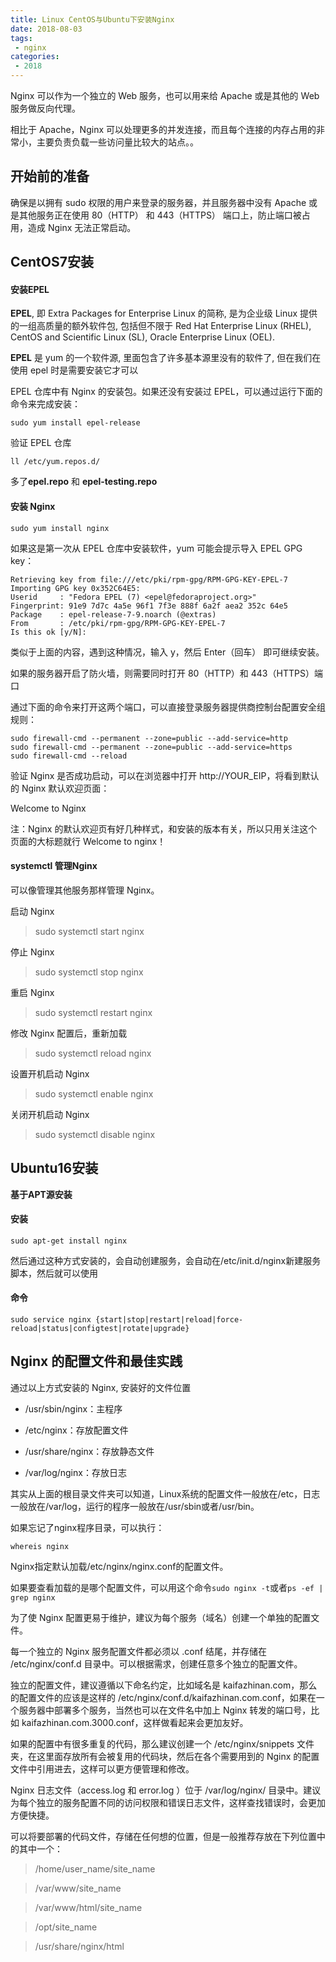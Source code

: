```yaml
---
title: Linux CentOS与Ubuntu下安装Nginx
date: 2018-08-03
tags:
 - nginx
categories: 
 - 2018
---
```



Nginx 可以作为一个独立的 Web 服务，也可以用来给 Apache 或是其他的 Web 服务做反向代理。

相比于 Apache，Nginx 可以处理更多的并发连接，而且每个连接的内存占用的非常小，主要负责负载一些访问量比较大的站点。。
## 开始前的准备
确保是以拥有 sudo 权限的用户来登录的服务器，并且服务器中没有 Apache 或是其他服务正在使用 80（HTTP） 和 443（HTTPS） 端口上，防止端口被占用，造成 Nginx 无法正常启动。
## CentOS7安装

#### **安装EPEL**
**EPEL**, 即 Extra Packages for Enterprise Linux 的简称, 是为企业级 Linux 提供的一组高质量的额外软件包, 包括但不限于 Red Hat Enterprise Linux (RHEL), CentOS and Scientific Linux (SL), Oracle Enterprise Linux (OEL).

**EPEL** 是 yum 的一个软件源, 里面包含了许多基本源里没有的软件了, 但在我们在使用 epel 时是需要安装它才可以

EPEL 仓库中有 Nginx 的安装包。如果还没有安装过 EPEL，可以通过运行下面的命令来完成安装：
``` shell
sudo yum install epel-release
```

验证 EPEL 仓库
```shell
ll /etc/yum.repos.d/
```

多了**epel.repo** 和 **epel-testing.repo**
#### 安装 Nginx
```shell
sudo yum install nginx
```

如果这是第一次从 EPEL 仓库中安装软件，yum 可能会提示导入 EPEL GPG key：
``` shell
Retrieving key from file:///etc/pki/rpm-gpg/RPM-GPG-KEY-EPEL-7
Importing GPG key 0x352C64E5:
Userid     : "Fedora EPEL (7) <epel@fedoraproject.org>"
Fingerprint: 91e9 7d7c 4a5e 96f1 7f3e 888f 6a2f aea2 352c 64e5
Package    : epel-release-7-9.noarch (@extras)
From       : /etc/pki/rpm-gpg/RPM-GPG-KEY-EPEL-7
Is this ok [y/N]:
```

类似于上面的内容，遇到这种情况，输入 y，然后 Enter（回车） 即可继续安装。

如果的服务器开启了防火墙，则需要同时打开 80（HTTP）和 443（HTTPS）端口

通过下面的命令来打开这两个端口，可以直接登录服务器提供商控制台配置安全组规则：
```shell
sudo firewall-cmd --permanent --zone=public --add-service=http
sudo firewall-cmd --permanent --zone=public --add-service=https
sudo firewall-cmd --reload
```

验证 Nginx 是否成功启动，可以在浏览器中打开 http://YOUR_EIP，将看到默认的 Nginx 默认欢迎页面：

Welcome to Nginx

注：Nginx 的默认欢迎页有好几种样式，和安装的版本有关，所以只用关注这个页面的大标题就行 Welcome to nginx！
#### systemctl 管理Nginx
可以像管理其他服务那样管理 Nginx。

启动 Nginx
>sudo systemctl start nginx

停止 Nginx
>sudo systemctl stop nginx

重启 Nginx
>sudo systemctl restart nginx

修改 Nginx 配置后，重新加载
>sudo systemctl reload nginx

设置开机启动 Nginx
>sudo systemctl enable nginx

关闭开机启动 Nginx
>sudo systemctl disable nginx

## Ubuntu16安装
**基于APT源安装**
#### 安装
``` shell
sudo apt-get install nginx
```

然后通过这种方式安装的，会自动创建服务，会自动在/etc/init.d/nginx新建服务脚本，然后就可以使用
#### 命令
``` shell
sudo service nginx {start|stop|restart|reload|force-reload|status|configtest|rotate|upgrade}
```

## Nginx 的配置文件和最佳实践
通过以上方式安装的 Nginx, 安装好的文件位置

* /usr/sbin/nginx：主程序

* /etc/nginx：存放配置文件

* /usr/share/nginx：存放静态文件

* /var/log/nginx：存放日志

其实从上面的根目录文件夹可以知道，Linux系统的配置文件一般放在/etc，日志一般放在/var/log，运行的程序一般放在/usr/sbin或者/usr/bin。

如果忘记了nginx程序目录，可以执行：
``` shell
whereis nginx
```

Nginx指定默认加载/etc/nginx/nginx.conf的配置文件。

如果要查看加载的是哪个配置文件，可以用这个命令```sudo nginx -t```或者```ps -ef | grep nginx```

为了使 Nginx 配置更易于维护，建议为每个服务（域名）创建一个单独的配置文件。

每一个独立的 Nginx 服务配置文件都必须以 .conf 结尾，并存储在 /etc/nginx/conf.d 目录中。可以根据需求，创建任意多个独立的配置文件。

独立的配置文件，建议遵循以下命名约定，比如域名是 kaifazhinan.com，那么的配置文件的应该是这样的 /etc/nginx/conf.d/kaifazhinan.com.conf，如果在一个服务器中部署多个服务，当然也可以在文件名中加上 Nginx 转发的端口号，比如 kaifazhinan.com.3000.conf，这样做看起来会更加友好。

如果的配置中有很多重复的代码，那么建议创建一个 /etc/nginx/snippets 文件夹，在这里面存放所有会被复用的代码块，然后在各个需要用到的 Nginx 的配置文件中引用进去，这样可以更方便管理和修改。

Nginx 日志文件（access.log 和 error.log ）位于 /var/log/nginx/ 目录中。建议为每个独立的服务配置不同的访问权限和错误日志文件，这样查找错误时，会更加方便快捷。

可以将要部署的代码文件，存储在任何想的位置，但是一般推荐存放在下列位置中的其中一个：
>/home/user_name/site_name

>/var/www/site_name

>/var/www/html/site_name

>/opt/site_name

>/usr/share/nginx/html
